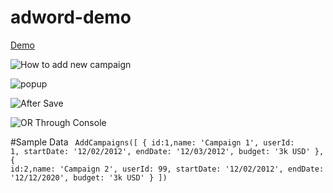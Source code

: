 # adword-demo

[Demo](https://anujsharma-bbd.github.io/adword-demo/)

![How to add new campaign](https://user-images.githubusercontent.com/18569992/77066372-05a26480-6a09-11ea-9413-49ecfbf90c79.png)


![popup](https://user-images.githubusercontent.com/18569992/77066414-1fdc4280-6a09-11ea-85ba-efd5244ee9f3.png)


![After Save](https://user-images.githubusercontent.com/18569992/77066470-38e4f380-6a09-11ea-912f-d95d9de21014.png)

![OR Through Console](https://user-images.githubusercontent.com/18569992/77067004-3cc54580-6a0a-11ea-89e2-a1d5fb4f5b54.png)

#Sample Data
<code>
 AddCampaigns([
    { id:1,name: 'Campaign 1', userId: 1, startDate: '12/02/2012', endDate: '12/03/2012', budget: '3k USD' },
    { id:2,name: 'Campaign 2', userId: 99, startDate: '12/02/2012', endDate: '12/12/2020', budget: '3k USD' }
    ])
</code>